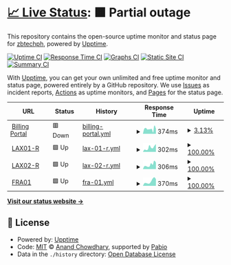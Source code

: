 # [📈 Live Status](https://uptime.sulithosting.com): <!--live status--> **🟧 Partial outage**

This repository contains the open-source uptime monitor and status page for [zbtechph](https://uptime.sulithosting.com), powered by [Upptime](https://github.com/upptime/upptime).

[![Uptime CI](https://github.com/zbtechph/uptime/workflows/Uptime%20CI/badge.svg)](https://github.com/zbtechph/uptime/actions?query=workflow%3A%22Uptime+CI%22)
[![Response Time CI](https://github.com/zbtechph/uptime/workflows/Response%20Time%20CI/badge.svg)](https://github.com/zbtechph/uptime/actions?query=workflow%3A%22Response+Time+CI%22)
[![Graphs CI](https://github.com/zbtechph/uptime/workflows/Graphs%20CI/badge.svg)](https://github.com/zbtechph/uptime/actions?query=workflow%3A%22Graphs+CI%22)
[![Static Site CI](https://github.com/zbtechph/uptime/workflows/Static%20Site%20CI/badge.svg)](https://github.com/zbtechph/uptime/actions?query=workflow%3A%22Static+Site+CI%22)
[![Summary CI](https://github.com/zbtechph/uptime/workflows/Summary%20CI/badge.svg)](https://github.com/zbtechph/uptime/actions?query=workflow%3A%22Summary+CI%22)

With [Upptime](https://upptime.js.org), you can get your own unlimited and free uptime monitor and status page, powered entirely by a GitHub repository. We use [Issues](https://github.com/zbtechph/uptime/issues) as incident reports, [Actions](https://github.com/zbtechph/uptime/actions) as uptime monitors, and [Pages](https://uptime.sulithosting.com) for the status page.

<!--start: status pages-->
<!-- This summary is generated by Upptime (https://github.com/upptime/upptime) -->
<!-- Do not edit this manually, your changes will be overwritten -->
<!-- prettier-ignore -->
| URL | Status | History | Response Time | Uptime |
| --- | ------ | ------- | ------------- | ------ |
| <img alt="" src="https://icons.duckduckgo.com/ip3/billing.sulithosting.com.ico" height="13"> [Billing Portal](https://billing.sulithosting.com) | 🟥 Down | [billing-portal.yml](https://github.com/zbtechph/uptime/commits/HEAD/history/billing-portal.yml) | <details><summary><img alt="Response time graph" src="./graphs/billing-portal/response-time-week.png" height="20"> 374ms</summary><br><a href="https://uptime.sulithosting.com/history/billing-portal"><img alt="Response time 374" src="https://img.shields.io/endpoint?url=https%3A%2F%2Fraw.githubusercontent.com%2Fzbtechph%2Fuptime%2FHEAD%2Fapi%2Fbilling-portal%2Fresponse-time.json"></a><br><a href="https://uptime.sulithosting.com/history/billing-portal"><img alt="24-hour response time 374" src="https://img.shields.io/endpoint?url=https%3A%2F%2Fraw.githubusercontent.com%2Fzbtechph%2Fuptime%2FHEAD%2Fapi%2Fbilling-portal%2Fresponse-time-day.json"></a><br><a href="https://uptime.sulithosting.com/history/billing-portal"><img alt="7-day response time 374" src="https://img.shields.io/endpoint?url=https%3A%2F%2Fraw.githubusercontent.com%2Fzbtechph%2Fuptime%2FHEAD%2Fapi%2Fbilling-portal%2Fresponse-time-week.json"></a><br><a href="https://uptime.sulithosting.com/history/billing-portal"><img alt="30-day response time 374" src="https://img.shields.io/endpoint?url=https%3A%2F%2Fraw.githubusercontent.com%2Fzbtechph%2Fuptime%2FHEAD%2Fapi%2Fbilling-portal%2Fresponse-time-month.json"></a><br><a href="https://uptime.sulithosting.com/history/billing-portal"><img alt="1-year response time 374" src="https://img.shields.io/endpoint?url=https%3A%2F%2Fraw.githubusercontent.com%2Fzbtechph%2Fuptime%2FHEAD%2Fapi%2Fbilling-portal%2Fresponse-time-year.json"></a></details> | <details><summary><a href="https://uptime.sulithosting.com/history/billing-portal">3.13%</a></summary><a href="https://uptime.sulithosting.com/history/billing-portal"><img alt="All-time uptime 3.13%" src="https://img.shields.io/endpoint?url=https%3A%2F%2Fraw.githubusercontent.com%2Fzbtechph%2Fuptime%2FHEAD%2Fapi%2Fbilling-portal%2Fuptime.json"></a><br><a href="https://uptime.sulithosting.com/history/billing-portal"><img alt="24-hour uptime 3.13%" src="https://img.shields.io/endpoint?url=https%3A%2F%2Fraw.githubusercontent.com%2Fzbtechph%2Fuptime%2FHEAD%2Fapi%2Fbilling-portal%2Fuptime-day.json"></a><br><a href="https://uptime.sulithosting.com/history/billing-portal"><img alt="7-day uptime 3.13%" src="https://img.shields.io/endpoint?url=https%3A%2F%2Fraw.githubusercontent.com%2Fzbtechph%2Fuptime%2FHEAD%2Fapi%2Fbilling-portal%2Fuptime-week.json"></a><br><a href="https://uptime.sulithosting.com/history/billing-portal"><img alt="30-day uptime 3.13%" src="https://img.shields.io/endpoint?url=https%3A%2F%2Fraw.githubusercontent.com%2Fzbtechph%2Fuptime%2FHEAD%2Fapi%2Fbilling-portal%2Fuptime-month.json"></a><br><a href="https://uptime.sulithosting.com/history/billing-portal"><img alt="1-year uptime 3.13%" src="https://img.shields.io/endpoint?url=https%3A%2F%2Fraw.githubusercontent.com%2Fzbtechph%2Fuptime%2FHEAD%2Fapi%2Fbilling-portal%2Fuptime-year.json"></a></details>
| <img alt="" src="https://icons.duckduckgo.com/ip3/fiber24-r.iaasdns.com.ico" height="13"> [LAX01-R](https://fiber24-r.iaasdns.com) | 🟩 Up | [lax-01-r.yml](https://github.com/zbtechph/uptime/commits/HEAD/history/lax-01-r.yml) | <details><summary><img alt="Response time graph" src="./graphs/lax-01-r/response-time-week.png" height="20"> 302ms</summary><br><a href="https://uptime.sulithosting.com/history/lax-01-r"><img alt="Response time 302" src="https://img.shields.io/endpoint?url=https%3A%2F%2Fraw.githubusercontent.com%2Fzbtechph%2Fuptime%2FHEAD%2Fapi%2Flax-01-r%2Fresponse-time.json"></a><br><a href="https://uptime.sulithosting.com/history/lax-01-r"><img alt="24-hour response time 302" src="https://img.shields.io/endpoint?url=https%3A%2F%2Fraw.githubusercontent.com%2Fzbtechph%2Fuptime%2FHEAD%2Fapi%2Flax-01-r%2Fresponse-time-day.json"></a><br><a href="https://uptime.sulithosting.com/history/lax-01-r"><img alt="7-day response time 302" src="https://img.shields.io/endpoint?url=https%3A%2F%2Fraw.githubusercontent.com%2Fzbtechph%2Fuptime%2FHEAD%2Fapi%2Flax-01-r%2Fresponse-time-week.json"></a><br><a href="https://uptime.sulithosting.com/history/lax-01-r"><img alt="30-day response time 302" src="https://img.shields.io/endpoint?url=https%3A%2F%2Fraw.githubusercontent.com%2Fzbtechph%2Fuptime%2FHEAD%2Fapi%2Flax-01-r%2Fresponse-time-month.json"></a><br><a href="https://uptime.sulithosting.com/history/lax-01-r"><img alt="1-year response time 302" src="https://img.shields.io/endpoint?url=https%3A%2F%2Fraw.githubusercontent.com%2Fzbtechph%2Fuptime%2FHEAD%2Fapi%2Flax-01-r%2Fresponse-time-year.json"></a></details> | <details><summary><a href="https://uptime.sulithosting.com/history/lax-01-r">100.00%</a></summary><a href="https://uptime.sulithosting.com/history/lax-01-r"><img alt="All-time uptime 100.00%" src="https://img.shields.io/endpoint?url=https%3A%2F%2Fraw.githubusercontent.com%2Fzbtechph%2Fuptime%2FHEAD%2Fapi%2Flax-01-r%2Fuptime.json"></a><br><a href="https://uptime.sulithosting.com/history/lax-01-r"><img alt="24-hour uptime 100.00%" src="https://img.shields.io/endpoint?url=https%3A%2F%2Fraw.githubusercontent.com%2Fzbtechph%2Fuptime%2FHEAD%2Fapi%2Flax-01-r%2Fuptime-day.json"></a><br><a href="https://uptime.sulithosting.com/history/lax-01-r"><img alt="7-day uptime 100.00%" src="https://img.shields.io/endpoint?url=https%3A%2F%2Fraw.githubusercontent.com%2Fzbtechph%2Fuptime%2FHEAD%2Fapi%2Flax-01-r%2Fuptime-week.json"></a><br><a href="https://uptime.sulithosting.com/history/lax-01-r"><img alt="30-day uptime 100.00%" src="https://img.shields.io/endpoint?url=https%3A%2F%2Fraw.githubusercontent.com%2Fzbtechph%2Fuptime%2FHEAD%2Fapi%2Flax-01-r%2Fuptime-month.json"></a><br><a href="https://uptime.sulithosting.com/history/lax-01-r"><img alt="1-year uptime 100.00%" src="https://img.shields.io/endpoint?url=https%3A%2F%2Fraw.githubusercontent.com%2Fzbtechph%2Fuptime%2FHEAD%2Fapi%2Flax-01-r%2Fuptime-year.json"></a></details>
| <img alt="" src="https://icons.duckduckgo.com/ip3/fiber19-r.iaasdns.com.ico" height="13"> [LAX02-R](https://fiber19-r.iaasdns.com) | 🟩 Up | [lax-02-r.yml](https://github.com/zbtechph/uptime/commits/HEAD/history/lax-02-r.yml) | <details><summary><img alt="Response time graph" src="./graphs/lax-02-r/response-time-week.png" height="20"> 306ms</summary><br><a href="https://uptime.sulithosting.com/history/lax-02-r"><img alt="Response time 306" src="https://img.shields.io/endpoint?url=https%3A%2F%2Fraw.githubusercontent.com%2Fzbtechph%2Fuptime%2FHEAD%2Fapi%2Flax-02-r%2Fresponse-time.json"></a><br><a href="https://uptime.sulithosting.com/history/lax-02-r"><img alt="24-hour response time 306" src="https://img.shields.io/endpoint?url=https%3A%2F%2Fraw.githubusercontent.com%2Fzbtechph%2Fuptime%2FHEAD%2Fapi%2Flax-02-r%2Fresponse-time-day.json"></a><br><a href="https://uptime.sulithosting.com/history/lax-02-r"><img alt="7-day response time 306" src="https://img.shields.io/endpoint?url=https%3A%2F%2Fraw.githubusercontent.com%2Fzbtechph%2Fuptime%2FHEAD%2Fapi%2Flax-02-r%2Fresponse-time-week.json"></a><br><a href="https://uptime.sulithosting.com/history/lax-02-r"><img alt="30-day response time 306" src="https://img.shields.io/endpoint?url=https%3A%2F%2Fraw.githubusercontent.com%2Fzbtechph%2Fuptime%2FHEAD%2Fapi%2Flax-02-r%2Fresponse-time-month.json"></a><br><a href="https://uptime.sulithosting.com/history/lax-02-r"><img alt="1-year response time 306" src="https://img.shields.io/endpoint?url=https%3A%2F%2Fraw.githubusercontent.com%2Fzbtechph%2Fuptime%2FHEAD%2Fapi%2Flax-02-r%2Fresponse-time-year.json"></a></details> | <details><summary><a href="https://uptime.sulithosting.com/history/lax-02-r">100.00%</a></summary><a href="https://uptime.sulithosting.com/history/lax-02-r"><img alt="All-time uptime 100.00%" src="https://img.shields.io/endpoint?url=https%3A%2F%2Fraw.githubusercontent.com%2Fzbtechph%2Fuptime%2FHEAD%2Fapi%2Flax-02-r%2Fuptime.json"></a><br><a href="https://uptime.sulithosting.com/history/lax-02-r"><img alt="24-hour uptime 100.00%" src="https://img.shields.io/endpoint?url=https%3A%2F%2Fraw.githubusercontent.com%2Fzbtechph%2Fuptime%2FHEAD%2Fapi%2Flax-02-r%2Fuptime-day.json"></a><br><a href="https://uptime.sulithosting.com/history/lax-02-r"><img alt="7-day uptime 100.00%" src="https://img.shields.io/endpoint?url=https%3A%2F%2Fraw.githubusercontent.com%2Fzbtechph%2Fuptime%2FHEAD%2Fapi%2Flax-02-r%2Fuptime-week.json"></a><br><a href="https://uptime.sulithosting.com/history/lax-02-r"><img alt="30-day uptime 100.00%" src="https://img.shields.io/endpoint?url=https%3A%2F%2Fraw.githubusercontent.com%2Fzbtechph%2Fuptime%2FHEAD%2Fapi%2Flax-02-r%2Fuptime-month.json"></a><br><a href="https://uptime.sulithosting.com/history/lax-02-r"><img alt="1-year uptime 100.00%" src="https://img.shields.io/endpoint?url=https%3A%2F%2Fraw.githubusercontent.com%2Fzbtechph%2Fuptime%2FHEAD%2Fapi%2Flax-02-r%2Fuptime-year.json"></a></details>
| <img alt="" src="https://icons.duckduckgo.com/ip3/de5000.dnsiaas.com.ico" height="13"> [FRA01](https://de5000.dnsiaas.com) | 🟩 Up | [fra-01.yml](https://github.com/zbtechph/uptime/commits/HEAD/history/fra-01.yml) | <details><summary><img alt="Response time graph" src="./graphs/fra-01/response-time-week.png" height="20"> 370ms</summary><br><a href="https://uptime.sulithosting.com/history/fra-01"><img alt="Response time 370" src="https://img.shields.io/endpoint?url=https%3A%2F%2Fraw.githubusercontent.com%2Fzbtechph%2Fuptime%2FHEAD%2Fapi%2Ffra-01%2Fresponse-time.json"></a><br><a href="https://uptime.sulithosting.com/history/fra-01"><img alt="24-hour response time 370" src="https://img.shields.io/endpoint?url=https%3A%2F%2Fraw.githubusercontent.com%2Fzbtechph%2Fuptime%2FHEAD%2Fapi%2Ffra-01%2Fresponse-time-day.json"></a><br><a href="https://uptime.sulithosting.com/history/fra-01"><img alt="7-day response time 370" src="https://img.shields.io/endpoint?url=https%3A%2F%2Fraw.githubusercontent.com%2Fzbtechph%2Fuptime%2FHEAD%2Fapi%2Ffra-01%2Fresponse-time-week.json"></a><br><a href="https://uptime.sulithosting.com/history/fra-01"><img alt="30-day response time 370" src="https://img.shields.io/endpoint?url=https%3A%2F%2Fraw.githubusercontent.com%2Fzbtechph%2Fuptime%2FHEAD%2Fapi%2Ffra-01%2Fresponse-time-month.json"></a><br><a href="https://uptime.sulithosting.com/history/fra-01"><img alt="1-year response time 370" src="https://img.shields.io/endpoint?url=https%3A%2F%2Fraw.githubusercontent.com%2Fzbtechph%2Fuptime%2FHEAD%2Fapi%2Ffra-01%2Fresponse-time-year.json"></a></details> | <details><summary><a href="https://uptime.sulithosting.com/history/fra-01">100.00%</a></summary><a href="https://uptime.sulithosting.com/history/fra-01"><img alt="All-time uptime 100.00%" src="https://img.shields.io/endpoint?url=https%3A%2F%2Fraw.githubusercontent.com%2Fzbtechph%2Fuptime%2FHEAD%2Fapi%2Ffra-01%2Fuptime.json"></a><br><a href="https://uptime.sulithosting.com/history/fra-01"><img alt="24-hour uptime 100.00%" src="https://img.shields.io/endpoint?url=https%3A%2F%2Fraw.githubusercontent.com%2Fzbtechph%2Fuptime%2FHEAD%2Fapi%2Ffra-01%2Fuptime-day.json"></a><br><a href="https://uptime.sulithosting.com/history/fra-01"><img alt="7-day uptime 100.00%" src="https://img.shields.io/endpoint?url=https%3A%2F%2Fraw.githubusercontent.com%2Fzbtechph%2Fuptime%2FHEAD%2Fapi%2Ffra-01%2Fuptime-week.json"></a><br><a href="https://uptime.sulithosting.com/history/fra-01"><img alt="30-day uptime 100.00%" src="https://img.shields.io/endpoint?url=https%3A%2F%2Fraw.githubusercontent.com%2Fzbtechph%2Fuptime%2FHEAD%2Fapi%2Ffra-01%2Fuptime-month.json"></a><br><a href="https://uptime.sulithosting.com/history/fra-01"><img alt="1-year uptime 100.00%" src="https://img.shields.io/endpoint?url=https%3A%2F%2Fraw.githubusercontent.com%2Fzbtechph%2Fuptime%2FHEAD%2Fapi%2Ffra-01%2Fuptime-year.json"></a></details>

<!--end: status pages-->

[**Visit our status website →**](https://uptime.sulithosting.com)

## 📄 License

- Powered by: [Upptime](https://github.com/upptime/upptime)
- Code: [MIT](./LICENSE) © [Anand Chowdhary](https://anandchowdhary.com), supported by [Pabio](https://pabio.com)
- Data in the `./history` directory: [Open Database License](https://opendatacommons.org/licenses/odbl/1-0/)
